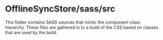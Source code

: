 # OfflineSyncStore/sass/src

This folder contains SASS sources that mimic the component-class hierarchy. These files
are gathered in to a build of the CSS based on classes that are used by the build.
